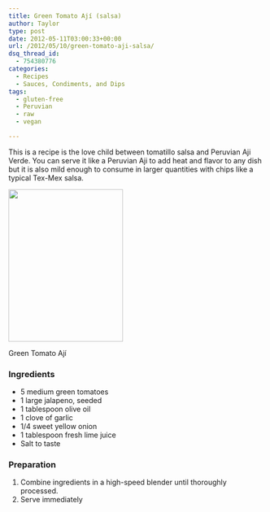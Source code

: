 ```yaml
---
title: Green Tomato Ají (salsa)
author: Taylor
type: post
date: 2012-05-11T03:00:33+00:00
url: /2012/05/10/green-tomato-aji-salsa/
dsq_thread_id:
  - 754380776
categories:
  - Recipes
  - Sauces, Condiments, and Dips
tags:
  - gluten-free
  - Peruvian
  - raw
  - vegan

---
```

This is a recipe is the love child between tomatillo salsa and Peruvian Aji Verde. You can serve it like a Peruvian Aji to add heat and flavor to any dish but it is also mild enough to consume in larger quantities with chips like a typical Tex-Mex salsa.

<div id="attachment_1950" style="width: 235px" class="wp-caption alignright">
  <a href="{{% mediaroot %}}uploads/2012/05/P5100324.jpg" rel="lightbox[737]"><img class="size-medium wp-image-1950" title="Green Tomato Ají" src="{{% mediaroot %}}uploads/2012/05/P5100324-225x300.jpg" alt="" width="225" height="300" /></a>
  
  <p class="wp-caption-text">
    Green Tomato Ají
  </p>
</div>

### Ingredients

  * 5 medium green tomatoes
  * 1 large jalapeno, seeded
  * 1 tablespoon olive oil
  * 1 clove of garlic
  * 1/4 sweet yellow onion
  * 1 tablespoon fresh lime juice
  * Salt to taste

### Preparation

  1. Combine ingredients in a high-speed blender until thoroughly processed.
  2. Serve immediately